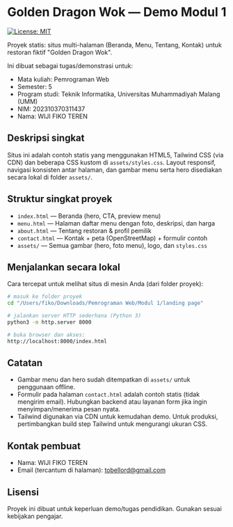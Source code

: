 # Golden Dragon Wok — Demo Modul 1

[![License: MIT](https://img.shields.io/badge/License-MIT-yellow.svg)](LICENSE)

Proyek statis: situs multi-halaman (Beranda, Menu, Tentang, Kontak) untuk restoran fiktif "Golden Dragon Wok".

Ini dibuat sebagai tugas/demonstrasi untuk:

- Mata kuliah: Pemrograman Web
- Semester: 5
- Program studi: Teknik Informatika, Universitas Muhammadiyah Malang (UMM)
- NIM: 202310370311437
- Nama: WIJI FIKO TEREN

Deskripsi singkat
------------------
Situs ini adalah contoh statis yang menggunakan HTML5, Tailwind CSS (via CDN) dan beberapa CSS kustom di `assets/styles.css`. Layout responsif, navigasi konsisten antar halaman, dan gambar menu serta hero disediakan secara lokal di folder `assets/`.

Struktur singkat proyek
----------------------

- `index.html` — Beranda (hero, CTA, preview menu)
- `menu.html` — Halaman daftar menu dengan foto, deskripsi, dan harga
- `about.html` — Tentang restoran & profil pemilik
- `contact.html` — Kontak + peta (OpenStreetMap) + formulir contoh
- `assets/` — Semua gambar (hero, foto menu), logo, dan `styles.css`

Menjalankan secara lokal
------------------------

Cara tercepat untuk melihat situs di mesin Anda (dari folder proyek):

```bash
# masuk ke folder proyek
cd "/Users/fiko/Downloads/Pemrograman Web/Modul 1/landing page"

# jalankan server HTTP sederhana (Python 3)
python3 -m http.server 8000

# buka browser dan akses:
http://localhost:8000/index.html
```

Catatan
------
- Gambar menu dan hero sudah ditempatkan di `assets/` untuk penggunaan offline.
- Formulir pada halaman `contact.html` adalah contoh statis (tidak mengirim email). Hubungkan backend atau layanan form jika ingin menyimpan/menerima pesan nyata.
- Tailwind digunakan via CDN untuk kemudahan demo. Untuk produksi, pertimbangkan build step Tailwind untuk mengurangi ukuran CSS.

Kontak pembuat
---------------
- Nama: WIJI FIKO TEREN
- Email (tercantum di halaman): tobellord@gmail.com

Lisensi
-------
Proyek ini dibuat untuk keperluan demo/tugas pendidikan. Gunakan sesuai kebijakan pengajar.
